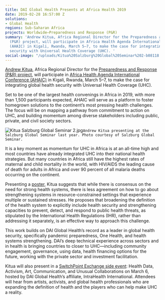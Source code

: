 ```yaml
---
title: DAI Global Health Presents at Africa Health 2019
date: 2019-02-28 16:57:00 Z
solutions:
- Global Health
regions: Sub-Saharan Africa
projects: Worldwide—Preparedness and Response (P&R)
summary: 'Andrew Kitua, Africa Regional Director for the Preparedness and Response
  (P&R) project, will participate in Africa Health Agenda International Conference
  (AHAIC) in Kigali, Rwanda, March 5–7, to make the case for integrating global health
  security with Universal Health Coverage (UHC). '
social-image: "/uploads/Kitua%20Salzburg%20Global%20Seminar%202-b08118.jpg"
---
```


[Andrew Kitua](https://www.facebook.com/watch/?v=10156338078985797), Africa Regional Director for the [Preparedness and Response (P&R) project](https://www.dai.com/our-work/projects/worldwide-preparedness-and-response-pr), will participate in [Africa Health Agenda International Conference (AHAIC)](https://ahaic.org/) in Kigali, Rwanda, March 5–7, to make the case for integrating global health security with Universal Health Coverage (UHC).

Set to be one of the largest health convenings in Africa in 2019, with more than 1,500 participants expected, AHAIC will serve as a platform to foster homegrown solutions to the continent’s most pressing health challenges. The focus will be on mapping a pathway from commitment to action on UHC, and building momentum among diverse stakeholders including public, private, and civil society sectors.

![Kitua Salzburg Global Seminar 2.jpg](/uploads/Kitua%20Salzburg%20Global%20Seminar%202.jpg)`Andrew Kitua presenting at the Salzburg Global Seminar last year. Photo courtesy of Salzburg Global Seminar.`

It is a key moment as momentum for UHC in Africa is at an all-time high and most countries have already integrated UHC into their national health strategies. But many countries in Africa still have the highest rates of maternal and child mortality in the world, with HIV/AIDS the leading cause of death for adults in Africa and over 90 percent of all malaria deaths occurring on the continent.

Presenting a [poster](/uploads/AHAIC%20Poster.v3.pdf), Kitua suggests that while there is consensus on the need for strong health systems, there is less agreement on how to go about strengthening systems in resource-constrained settings that experience multiple or sustained stresses. He proposes that broadening the definition of the health system to explicitly include health security and strengthening capacities to prevent, detect, and respond to public health threats, as stipulated by the International Health Regulations (IHR), rather than addressing it separately, is an effective way to approach this challenge.

This work builds on DAI Global Health’s record as a leader in global health security, specifically pandemic preparedness, One Health, and health systems strengthening. DAI’s deep technical experience across sectors and in health is bringing countries to closer to UHC—including community engagement, governance, using data, health financing options for the future, working with the private sector and investment facilitation.

Kitua will also present in a [SwitchPoint Exchange side event](https://www.intrahealth.org/events/africa-health-agenda-international-conference): Health Data, Activism, Art, Communication, and Unusual Collaborations on March 6, hosted by DAI Global Health’s affiliate, IntraHealth International. Attendees will hear from artists, activists, and global health professionals who are expanding the definition of health and the players who can help make UHC a reality.